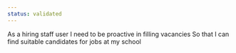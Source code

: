 ```yaml
---
status: validated
---
```


As a hiring staff user
I need to be proactive in filling vacancies
So that I can find suitable candidates for jobs at my school
